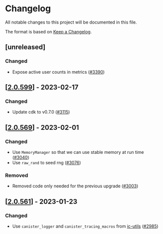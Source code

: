 # Changelog
All notable changes to this project will be documented in this file.

The format is based on [Keep a Changelog](https://keepachangelog.com/en/1.0.0/).

## [unreleased]

### Changed

- Expose active user counts in metrics ([#3390](https://github.com/open-ic/open-chat/pull/3390))

## [[2.0.599](https://github.com/open-ic/open-chat/releases/tag/v2.0.599-online_users)] - 2023-02-17

### Changed

- Update cdk to v0.7.0 ([#3115](https://github.com/open-ic/open-chat/pull/3115))

## [[2.0.569](https://github.com/open-ic/open-chat/releases/tag/v2.0.569-online_users)] - 2023-02-01

### Changed

- Use `MemoryManager` so that we can use stable memory at run time ([#3040](https://github.com/open-ic/open-chat/pull/3040))
- Use `raw_rand` to seed rng ([#3076](https://github.com/open-ic/open-chat/pull/3076))

### Removed

- Removed code only needed for the previous upgrade ([#3003](https://github.com/open-ic/open-chat/pull/3003))

## [[2.0.561](https://github.com/open-ic/open-chat/releases/tag/v2.0.561-online_users)] - 2023-01-23

### Changed

- Use `canister_logger` and `canister_tracing_macros` from [ic-utils](https://github.com/open-ic/ic-utils) ([#2985](https://github.com/open-ic/open-chat/pull/2985))
